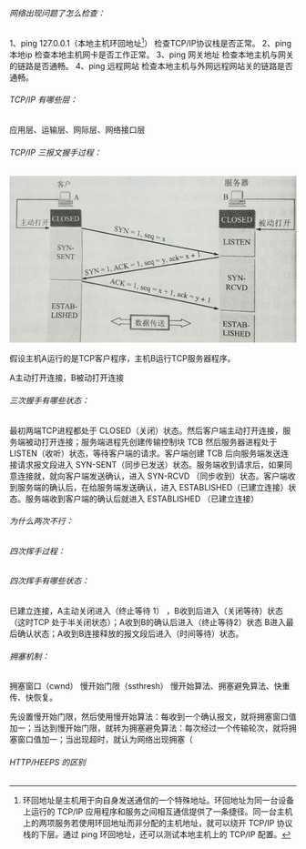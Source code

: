 ###### 网络出现问题了怎么检查：

1、ping 127.0.0.1（本地主机环回地址[^1]） 检查TCP/IP协议栈是否正常。
2、ping 本地ip 检查本地主机网卡是否工作正常。
3、ping 网关地址 检查本地主机与网关的链路是否通畅。
4、ping 远程网站 检查本地主机与外网远程网站关的链路是否通畅。

[^1]: 环回地址是主机用于向自身发送通信的一个特殊地址。环回地址为同一台设备上运行的 TCP/IP 应用程序和服务之间相互通信提供了一条捷径。同一台主机上的两项服务若使用环回地址而非分配的主机地址，就可以绕开 TCP/IP 协议栈的下层。通过 ping 环回地址，还可以测试本地主机上的 TCP/IP 配置。

###### TCP/IP 有哪些层：

应用层、运输层、网际层、网络接口层

###### TCP/IP 三报文握手过程：

![img](images\1.png)

假设主机A运行的是TCP客户程序，主机B运行TCP服务器程序。

A主动打开连接，B被动打开连接

###### 三次握手有哪些状态：

最初两端TCP进程都处于 CLOSED（关闭）状态。然后客户端主动打开连接，服务端被动打开连接；服务端进程先创建传输控制块 TCB 然后服务器进程处于 LISTEN（收听）状态，等待客户端的请求。客户端创建 TCB 后向服务端发送连接请求报文段进入 SYN-SENT（同步已发送）状态。服务端收到请求后，如果同意连接就，就向客户端发送确认，进入 SYN-RCVD （同步收到）状态。客户端收到服务端的确认后，在给服务端发送确认，进入 ESTABLISHED（已建立连接）状态。服务端收到客户端的确认后就进入 ESTABLISHED （已建立连接）





###### 为什么两次不行：

###### 四次挥手过程：

###### 四次挥手有哪些状态：

已建立连接，A主动关闭进入（终止等待 1） ，B收到后进入（关闭等待）状态（这时TCP 处于半关闭状态）；A收到B的确认后进入（终止等待2）状态 B进入最后确认状态；A收到B连接释放的报文段后进入（时间等待）状态。

###### 拥塞机制：

拥塞窗口（cwnd） 慢开始门限（ssthresh） 慢开始算法、拥塞避免算法、快重传、快恢复。

先设置慢开始门限，然后使用慢开始算法：每收到一个确认报文，就将拥塞窗口值加一；当达到慢开始门限，就转为拥塞避免算法：每次经过一个传输轮次，就将拥塞窗口值加一；当出现超时，就认为网络出现拥塞（

###### HTTP/HEEPS 的区别

